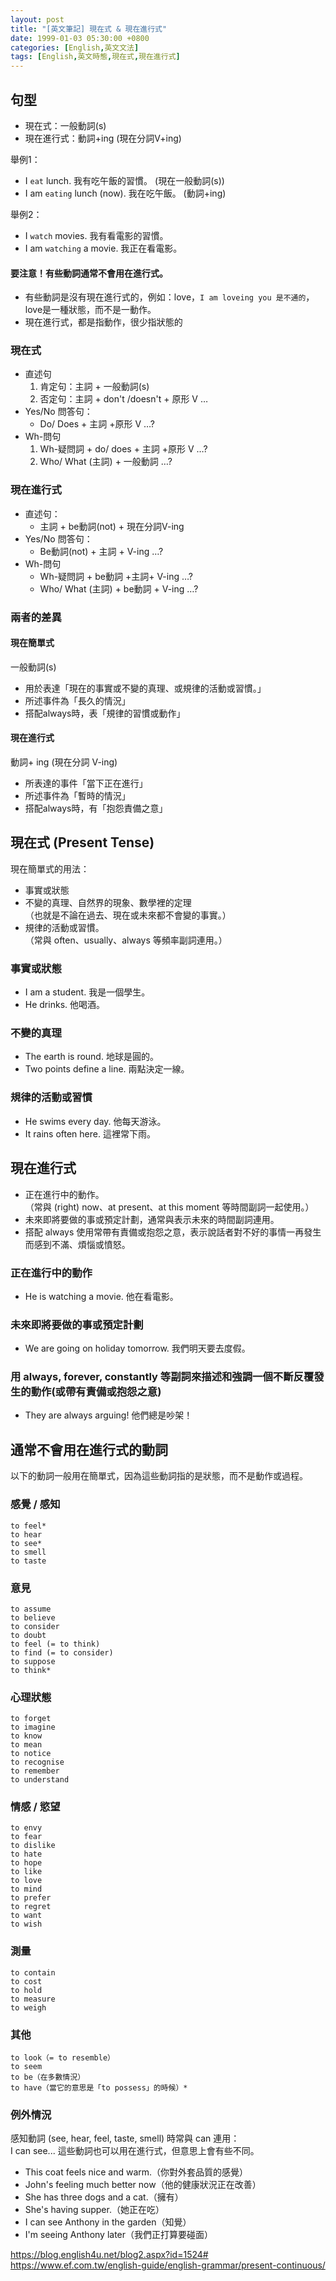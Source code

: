 ```yaml
---
layout: post
title: "[英文筆記] 現在式 & 現在進行式"
date: 1999-01-03 05:30:00 +0800
categories: [English,英文文法]
tags: [English,英文時態,現在式,現在進行式]
---
```


## 句型
- 現在式：一般動詞(s)
- 現在進行式：動詞+ing (現在分詞V+ing)

舉例1：      
- I `eat` lunch. 我有吃午飯的習慣。 (現在一般動詞(s))       
- I am `eating` lunch (now). 我在吃午飯。 (動詞+ing)  

舉例2：  
- I `watch` movies. 我有看電影的習慣。
- I am `watching` a movie. 我正在看電影。
        

#### 要注意！有些動詞通常不會用在進行式。
- 有些動詞是沒有現在進行式的，例如：love，`I am loveing you 是不通的`，love是一種狀態，而不是一動作。        
- 現在進行式，都是指動作，很少指狀態的


### 現在式

- 直述句 
    1. 肯定句：主詞 + 一般動詞(s)
    2. 否定句：主詞 + don't /doesn't  + 原形 V …
- Yes/No 問答句：
    - Do/ Does + 主詞 +原形 V …?
- Wh-問句
    1. Wh-疑問詞 + do/ does + 主詞 +原形 V …?
    2. Who/ What (主詞) + 一般動詞 …?

### 現在進行式

- 直述句：
    - 主詞 + be動詞(not) + 現在分詞V-ing
- Yes/No 問答句：
    - Be動詞(not) + 主詞 + V-ing …?    
- Wh-問句
    - Wh-疑問詞 + be動詞 +主詞+ V-ing …?
    - Who/ What (主詞) + be動詞 + V-ing …?

### 兩者的差異
#### 現在簡單式	

一般動詞(s)

- 用於表達「現在的事實或不變的真理、或規律的活動或習慣。」
- 所述事件為「長久的情況」
- 搭配always時，表「規律的習慣或動作」

#### 現在進行式

動詞+ ing (現在分詞 V-ing)

- 所表達的事件「當下正在進行」
- 所述事件為「暫時的情況」
- 搭配always時，有「抱怨責備之意」


## 現在式 (Present Tense)

現在簡單式的用法：

- 事實或狀態 
- 不變的真理、自然界的現象、數學裡的定理        
（也就是不論在過去、現在或未來都不會變的事實。）
- 規律的活動或習慣。        
（常與 often、usually、always 等頻率副詞連用。）

### 事實或狀態 
- I am a student. 我是一個學生。
- He drinks. 他喝酒。

### 不變的真理
- The earth is round. 地球是圓的。
- Two points define a line. 兩點決定一線。

### 規律的活動或習慣
- He swims every day. 他每天游泳。
- It rains often here. 這裡常下雨。

## 現在進行式

- 正在進行中的動作。        
（常與 (right) now、at present、at this moment 等時間副詞一起使用。） 
- 未來即將要做的事或預定計劃，通常與表示未來的時間副詞連用。 
- 搭配 always 使用常帶有責備或抱怨之意，表示說話者對不好的事情一再發生而感到不滿、煩惱或憤怒。 

### 正在進行中的動作
- He is watching a movie. 他在看電影。

### 未來即將要做的事或預定計劃
- We are going on holiday tomorrow. 我們明天要去度假。

### 用 always, forever, constantly 等副詞來描述和強調一個不斷反覆發生的動作(或帶有責備或抱怨之意)
- They are always arguing! 他們總是吵架！

## 通常不會用在進行式的動詞

以下的動詞一般用在簡單式，因為這些動詞指的是狀態，而不是動作或過程。

### 感覺 / 感知

```
to feel*
to hear
to see*
to smell
to taste
```

### 意見

```
to assume
to believe
to consider
to doubt
to feel (= to think)
to find (= to consider)
to suppose
to think*
```

### 心理狀態

```
to forget
to imagine
to know
to mean
to notice
to recognise
to remember
to understand
```

### 情感 / 慾望

```
to envy
to fear
to dislike
to hate
to hope
to like
to love
to mind
to prefer
to regret
to want
to wish
```

### 測量

```
to contain
to cost
to hold
to measure
to weigh
```

### 其他

```
to look（= to resemble）
to seem
to be（在多數情況）
to have（當它的意思是「to possess」的時候）*
```

### 例外情況

感知動詞 (see, hear, feel, taste, smell) 時常與 can 連用：      
I can see... 這些動詞也可以用在進行式，但意思上會有些不同。 

- This coat feels nice and warm.（你對外套品質的感覺）
- John's feeling much better now（他的健康狀況正在改善）
- She has three dogs and a cat.（擁有）
- She's having supper.（她正在吃）
- I can see Anthony in the garden（知覺）
- I'm seeing Anthony later（我們正打算要碰面）

        
<https://blog.english4u.net/blog2.aspx?id=1524#>        
<https://www.ef.com.tw/english-guide/english-grammar/present-continuous/>